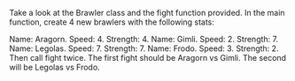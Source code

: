 Take a look at the Brawler class and the fight function provided. In the main function, create 4 new brawlers with the following stats:

Name: Aragorn. Speed: 4. Strength: 4.
Name: Gimli. Speed: 2. Strength: 7.
Name: Legolas. Speed: 7. Strength: 7.
Name: Frodo. Speed: 3. Strength: 2.
Then call fight twice. The first fight should be Aragorn vs Gimli. The second will be Legolas vs Frodo.
